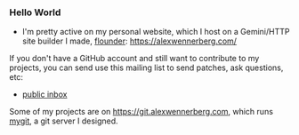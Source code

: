 ### Hello World

* I'm pretty active on my personal website, which I host on a Gemini/HTTP site builder I made, [flounder](https://github.com/alexwennerberg/flounder): https://alexwennerberg.com/

If you don't have a GitHub account and still want to contribute to my projects, you can send use this mailing list to send patches, ask questions, etc:

* [public inbox](https://lists.sr.ht/~aw/hi)

Some of my projects are on https://git.alexwennerberg.com, which runs [mygit](https://github.com/alexwennerberg/mygit), a git server I designed.
